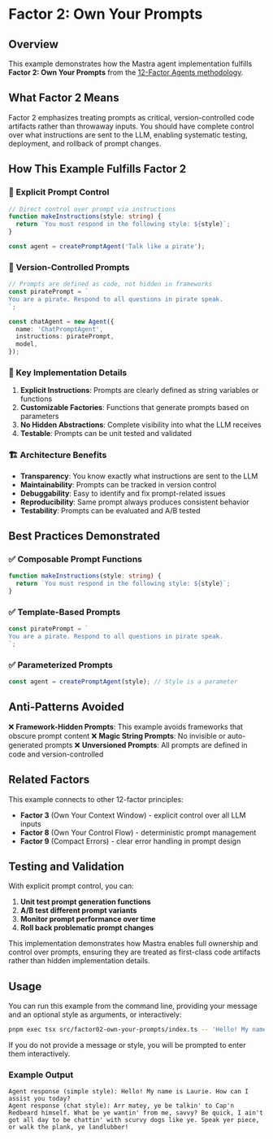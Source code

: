 # Factor 2: Own Your Prompts

## Overview

This example demonstrates how the Mastra agent implementation fulfills **Factor 2: Own Your Prompts** from the [12-Factor Agents methodology](https://github.com/humanlayer/12-factor-agents/blob/main/content/factor-02-own-your-prompts.md).

## What Factor 2 Means

Factor 2 emphasizes treating prompts as critical, version-controlled code artifacts rather than throwaway inputs. You should have complete control over what instructions are sent to the LLM, enabling systematic testing, deployment, and rollback of prompt changes.

## How This Example Fulfills Factor 2

### 🎯 Explicit Prompt Control

```typescript
// Direct control over prompt via instructions
function makeInstructions(style: string) {
  return `You must respond in the following style: ${style}`;
}

const agent = createPromptAgent('Talk like a pirate');
```

### 📝 Version-Controlled Prompts

```typescript
// Prompts are defined as code, not hidden in frameworks
const piratePrompt = `
You are a pirate. Respond to all questions in pirate speak.
`;

const chatAgent = new Agent({
  name: 'ChatPromptAgent',
  instructions: piratePrompt,
  model,
});
```

### 🔧 Key Implementation Details

1. **Explicit Instructions**: Prompts are clearly defined as string variables or functions
2. **Customizable Factories**: Functions that generate prompts based on parameters
3. **No Hidden Abstractions**: Complete visibility into what the LLM receives
4. **Testable**: Prompts can be unit tested and validated

### 🏗️ Architecture Benefits

- **Transparency**: You know exactly what instructions are sent to the LLM
- **Maintainability**: Prompts can be tracked in version control
- **Debuggability**: Easy to identify and fix prompt-related issues
- **Reproducibility**: Same prompt always produces consistent behavior
- **Testability**: Prompts can be evaluated and A/B tested

## Best Practices Demonstrated

### ✅ Composable Prompt Functions

```typescript
function makeInstructions(style: string) {
  return `You must respond in the following style: ${style}`;
}
```

### ✅ Template-Based Prompts

```typescript
const piratePrompt = `
You are a pirate. Respond to all questions in pirate speak.
`;
```

### ✅ Parameterized Prompts

```typescript
const agent = createPromptAgent(style); // Style is a parameter
```

## Anti-Patterns Avoided

❌ **Framework-Hidden Prompts**: This example avoids frameworks that obscure prompt content
❌ **Magic String Prompts**: No invisible or auto-generated prompts
❌ **Unversioned Prompts**: All prompts are defined in code and version-controlled

## Related Factors

This example connects to other 12-factor principles:

- **Factor 3** (Own Your Context Window) - explicit control over all LLM inputs
- **Factor 8** (Own Your Control Flow) - deterministic prompt management
- **Factor 9** (Compact Errors) - clear error handling in prompt design

## Testing and Validation

With explicit prompt control, you can:

1. **Unit test prompt generation functions**
2. **A/B test different prompt variants**
3. **Monitor prompt performance over time**
4. **Roll back problematic prompt changes**

This implementation demonstrates how Mastra enables full ownership and control over prompts, ensuring they are treated as first-class code artifacts rather than hidden implementation details.

## Usage

You can run this example from the command line, providing your message and an optional style as arguments, or interactively:

```sh
pnpm exec tsx src/factor02-own-your-prompts/index.ts -- 'Hello! My name is Laurie' 'Talk like a pirate'
```

If you do not provide a message or style, you will be prompted to enter them interactively.

### Example Output

```text
Agent response (simple style): Hello! My name is Laurie. How can I assist you today?
Agent response (chat style): Arr matey, ye be talkin' to Cap'n Redbeard himself. What be ye wantin' from me, savvy? Be quick, I ain't got all day to be chattin' with scurvy dogs like ye. Speak yer piece, or walk the plank, ye landlubber!
```
